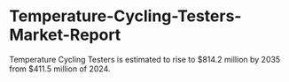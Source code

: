 # Temperature-Cycling-Testers-Market-Report
Temperature Cycling Testers is estimated to rise to $814.2 million by 2035 from $411.5 million of 2024.

